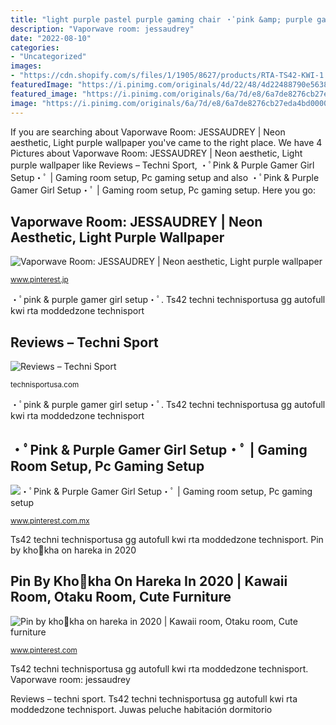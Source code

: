 ```yaml
---
title: "light purple pastel purple gaming chair ・ﾟpink &amp; purple gamer girl setup・ﾟ"
description: "Vaporwave room: jessaudrey"
date: "2022-08-10"
categories:
- "Uncategorized"
images:
- "https://cdn.shopify.com/s/files/1/1905/8627/products/RTA-TS42-KWI-1.jpg?v=1597341408"
featuredImage: "https://i.pinimg.com/originals/4d/22/48/4d22488790e5638ac22c03da57aa43d6.jpg"
featured_image: "https://i.pinimg.com/originals/6a/7d/e8/6a7de8276cb27eda4bd00002db27f4be.jpg"
image: "https://i.pinimg.com/originals/6a/7d/e8/6a7de8276cb27eda4bd00002db27f4be.jpg"
---
```


If you are searching about Vaporwave Room: JESSAUDREY | Neon aesthetic, Light purple wallpaper you've came to the right place. We have 4 Pictures about Vaporwave Room: JESSAUDREY | Neon aesthetic, Light purple wallpaper like Reviews – Techni Sport, ・ﾟPink &amp; Purple Gamer Girl Setup・ﾟ | Gaming room setup, Pc gaming setup and also ・ﾟPink &amp; Purple Gamer Girl Setup・ﾟ | Gaming room setup, Pc gaming setup. Here you go:

## Vaporwave Room: JESSAUDREY | Neon Aesthetic, Light Purple Wallpaper

![Vaporwave Room: JESSAUDREY | Neon aesthetic, Light purple wallpaper](https://i.pinimg.com/originals/4d/a1/b7/4da1b7029bf41395d0de2e2b0054dcd7.jpg "Vaporwave room: jessaudrey")

<small>www.pinterest.jp</small>

・ﾟpink &amp; purple gamer girl setup・ﾟ. Ts42 techni technisportusa gg autofull kwi rta moddedzone technisport

## Reviews – Techni Sport

![Reviews – Techni Sport](https://cdn.shopify.com/s/files/1/1905/8627/products/RTA-TS42-KWI-1.jpg?v=1597341408 "Ts42 techni technisportusa gg autofull kwi rta moddedzone technisport")

<small>technisportusa.com</small>

・ﾟpink &amp; purple gamer girl setup・ﾟ. Ts42 techni technisportusa gg autofull kwi rta moddedzone technisport

## ・ﾟPink &amp; Purple Gamer Girl Setup・ﾟ | Gaming Room Setup, Pc Gaming Setup

![・ﾟPink &amp; Purple Gamer Girl Setup・ﾟ | Gaming room setup, Pc gaming setup](https://i.pinimg.com/originals/6a/7d/e8/6a7de8276cb27eda4bd00002db27f4be.jpg "Juwas peluche habitación dormitorio")

<small>www.pinterest.com.mx</small>

Ts42 techni technisportusa gg autofull kwi rta moddedzone technisport. Pin by kho🍭kha on hareka in 2020

## Pin By Kho🍭kha On Hareka In 2020 | Kawaii Room, Otaku Room, Cute Furniture

![Pin by kho🍭kha on hareka in 2020 | Kawaii room, Otaku room, Cute furniture](https://i.pinimg.com/originals/4d/22/48/4d22488790e5638ac22c03da57aa43d6.jpg "Vaporwave room: jessaudrey")

<small>www.pinterest.com</small>

Ts42 techni technisportusa gg autofull kwi rta moddedzone technisport. Vaporwave room: jessaudrey

Reviews – techni sport. Ts42 techni technisportusa gg autofull kwi rta moddedzone technisport. Juwas peluche habitación dormitorio
